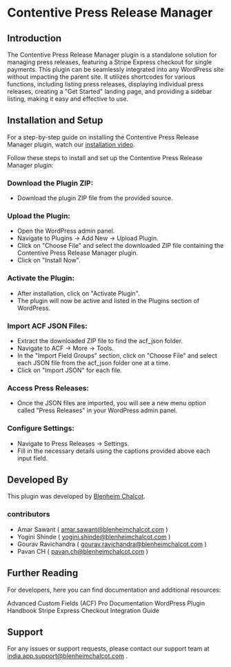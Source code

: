 # Contentive Press Release Manager

## Introduction

The Contentive Press Release Manager plugin is a standalone solution for managing press releases, featuring a Stripe Express checkout for single payments. This plugin can be seamlessly integrated into any WordPress site without impacting the parent site. It utilizes shortcodes for various functions, including listing press releases, displaying individual press releases, creating a "Get Started" landing page, and providing a sidebar listing, making it easy and effective to use.

## Installation and Setup

For a step-by-step guide on installing the Contentive Press Release Manager plugin, watch our [installation video](Documentations/Press%20Release%20Installation.mp4).

Follow these steps to install and set up the Contentive Press Release Manager plugin:

### Download the Plugin ZIP:

- Download the plugin ZIP file from the provided source.

### Upload the Plugin:

- Open the WordPress admin panel.
- Navigate to Plugins -> Add New -> Upload Plugin.
- Click on "Choose File" and select the downloaded ZIP file containing the Contentive Press Release Manager plugin.
- Click on "Install Now".

### Activate the Plugin:

- After installation, click on "Activate Plugin".
- The plugin will now be active and listed in the Plugins section of WordPress.

### Import ACF JSON Files:

- Extract the downloaded ZIP file to find the acf_json folder.
- Navigate to ACF -> More -> Tools.
- In the "Import Field Groups" section, click on "Choose File" and select each JSON file from the acf_json folder one at a time.
- Click on "Import JSON" for each file.

### Access Press Releases:

- Once the JSON files are imported, you will see a new menu option called "Press Releases" in your WordPress admin panel.

### Configure Settings:

- Navigate to Press Releases -> Settings.
- Fill in the necessary details using the captions provided above each input field.

## Developed By

This plugin was developed by [Blenheim Chalcot](https://www.blenheimchalcot.in/).

### contributors

- Amar Sawant ( amar.sawant@blenheimchalcot.com )
- Yogini Shinde ( yogini.shinde@blenheimchalcot.com )
- Gourav Ravichandra ( gourav.ravichandra@blenheimchalcot.com )
- Pavan CH ( pavan.ch@blenheimchalcot.com )

## Further Reading

For developers, here you can find documentation and additional resources:

Advanced Custom Fields (ACF) Pro Documentation
WordPress Plugin Handbook
Stripe Express Checkout Integration Guide

## Support

For any issues or support requests, please contact our support team at india.app.support@blenheimchalcot.com .
